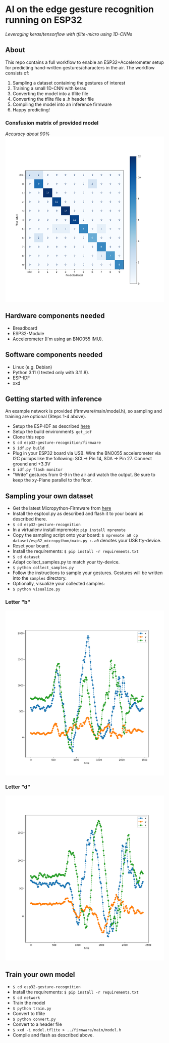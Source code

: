 # AI on the edge gesture recognition running on ESP32
*Leveraging keras/tensorflow with tflite-micro using 1D-CNNs*

## About
This repo contains a full workflow to enable an ESP32+Accelerometer setup for predicting hand-written gestures/characters in the air.
The workflow consists of:

1) Sampling a dataset containing the gestures of interest
2) Training a small 1D-CNN with keras
3) Converting the model into a tflite file
4) Converting the tflite file a .h header file
5) Compiling the model into an inference firmware
6) Happy predicting!

### Consfusion matrix of provided model
*Accuracy about 90%*
![](showcase/confusion_matrix.png)

## Hardware components needed
- Breadboard
- ESP32-Module
- Accelerometer (I'm using an BNO055 IMU).

## Software components needed
- Linux (e.g. Debian)
- Python 3.11 (I tested only with 3.11.8).
- ESP-IDF
- xxd

## Getting started with inference
An example network is provided (firmware/main/model.h), so sampling and training are optional (Steps 1-4 above).
- Setup the ESP-IDF as described [here](https://docs.espressif.com/projects/esp-idf/en/latest/esp32/get-started/linux-macos-setup.html)
- Setup the build environment`$ get_idf`
- Clone this repo
- `$ cd esp32-gesture-recognition/firmware`
- `$ idf.py build`
- Plug in your ESP32 board via USB. Wire the BNO055 accelerometer via I2C pullups like the following: SCL-> Pin 14, SDA -> Pin 27. Connect ground and +3.3V
- `$ idf.py flash monitor`
- "Write" gestures from 0-9 in the air and watch the output. Be sure to keep the xy-Plane parallel to the floor.

## Sampling your own dataset
- Get the latest Micropython-Firmware from [here](https://micropython.org/download/ESP32_GENERIC/)
- Install the esptool.py as described and flash it to your board as described there.
- `$ cd esp32-gesture-recognition`
- In a virtualenv install mpremote: `pip install mpremote`
- Copy the sampling script onto your board: `$ mpremote a0 cp dataset/esp32_micropython/main.py :`. `a0` denotes your USB tty-device.
- Reset your board.
- Install the requirements: `$ pip install -r requirements.txt`
- `$ cd dataset`
- Adapt collect_samples.py to match your tty-device.
- `$ python collect_samples.py`
- Follow the instructions to sample your gestures. Gestures will be written into the `samples` directory.
- Optionally, visualize your collected samples:
- `$ python visualize.py`


###  Letter "b"
![](showcase/example_b.png)

###  Letter "d"
![](showcase/example_d.png)

## Train your own model
- `$ cd esp32-gesture-recognition`
- Install the requirements: `$ pip install -r requirements.txt`
- `$ cd network`
- Train the model
- `$ python train.py`
- Convert to tflite
- `$ python convert.py`
- Convert to a header file
- `$ xxd -i model.tflite > ../firmware/main/model.h`
- Compile and flash as described above.

